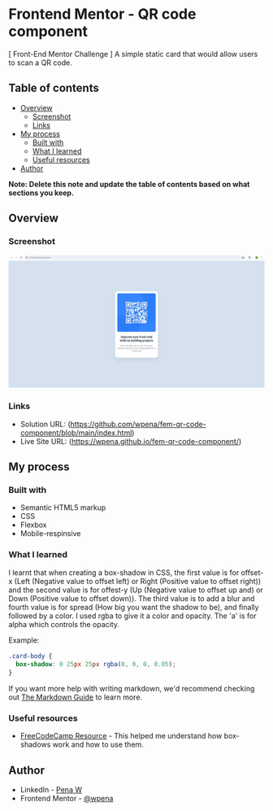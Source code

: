 # Frontend Mentor - QR code component

[ Front-End Mentor Challenge ] A simple static card that would allow users to scan a QR code.

## Table of contents

- [Overview](#overview)
  - [Screenshot](#screenshot)
  - [Links](#links)
- [My process](#my-process)
  - [Built with](#built-with)
  - [What I learned](#what-i-learned)
  - [Useful resources](#useful-resources)
- [Author](#author)

**Note: Delete this note and update the table of contents based on what sections you keep.**

## Overview

### Screenshot

![](./assets/images/qr-code-component-solution-screenshot.jpg)

### Links

- Solution URL: (https://github.com/wpena/fem-qr-code-component/blob/main/index.html)
- Live Site URL: (https://wpena.github.io/fem-qr-code-component/)

## My process

### Built with

- Semantic HTML5 markup
- CSS
- Flexbox
- Mobile-respinsive

### What I learned

I learnt that when creating a box-shadow in CSS, the first value is for offset-x (Left (Negative value to offset left) or Right (Positive value to offset right)) and the second value is for offest-y (Up (Negative value to offset up and) or Down (Positive value to offset down)). The third value is to add a blur and fourth value is for spread (How big you want the shadow to be), and finally followed by a color. I used rgba to give it a color and opacity. The 'a' is for alpha which controls the opacity.

Example: 
```css
.card-body {
  box-shadow: 0 25px 25px rgba(0, 0, 0, 0.05);
}
```

If you want more help with writing markdown, we'd recommend checking out [The Markdown Guide](https://www.markdownguide.org/) to learn more.

### Useful resources

- [FreeCodeCamp Resource](https://www.freecodecamp.org/news/css-box-shadow-property-with-examples/) - This helped me understand how box-shadows work and how to use them.

## Author

- LinkedIn - [Pena W](https://www.linkedin.com/in/penaw)
- Frontend Mentor - [@wpena](https://www.frontendmentor.io/profile/wpena)
